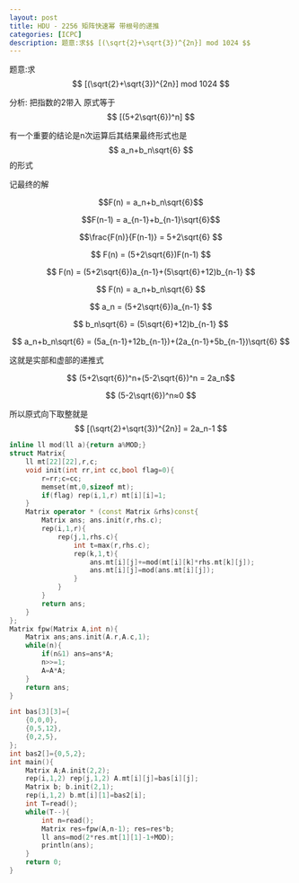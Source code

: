 ```yaml
---
layout: post
title: HDU - 2256 矩阵快速幂 带根号的递推
categories: [ICPC]
description: 题意:求$$ [(\sqrt{2}+\sqrt{3})^{2n}] mod 1024 $$
---
```


题意:求$$ [(\sqrt{2}+\sqrt{3})^{2n}] mod 1024 $$
<!--more-->

分析: 把指数的2带入 原式等于 $$ [(5+2\sqrt{6})^n] $$

有一个重要的结论是n次运算后其结果最终形式也是$$ a_n+b_n\sqrt{6} $$ 的形式

记最终的解

$$F(n) = a_n+b_n\sqrt{6}$$


$$F(n-1) = a_{n-1}+b_{n-1}\sqrt{6}$$


$$\frac{F(n)}{F(n-1)} = 5+2\sqrt{6} $$

$$ F(n) = (5+2\sqrt{6})F(n-1) $$

$$ F(n) = (5+2\sqrt{6})a_{n-1}+(5\sqrt{6}+12)b_{n-1} $$

$$ F(n) = a_n+b_n\sqrt{6} $$

$$ a_n = (5+2\sqrt{6})a_{n-1} $$

$$ b_n\sqrt{6} = (5\sqrt{6}+12)b_{n-1} $$

$$ a_n+b_n\sqrt{6} = (5a_{n-1}+12b_{n-1})+(2a_{n-1}+5b_{n-1})\sqrt{6} $$

这就是实部和虚部的递推式

$$ (5+2\sqrt{6})^n+(5-2\sqrt{6})^n = 2a_n$$

$$ (5-2\sqrt{6})^n≈0 $$

所以原式向下取整就是$$ [(\sqrt{2}+\sqrt{3})^{2n}] = 2a_n-1 $$

```C++
inline ll mod(ll a){return a%MOD;}
struct Matrix{
	ll mt[22][22],r,c;
	void init(int rr,int cc,bool flag=0){
		r=rr;c=cc;
		memset(mt,0,sizeof mt);
		if(flag) rep(i,1,r) mt[i][i]=1;
	}
	Matrix operator * (const Matrix &rhs)const{
		Matrix ans; ans.init(r,rhs.c);
		rep(i,1,r){
			rep(j,1,rhs.c){
				int t=max(r,rhs.c);
				rep(k,1,t){
					ans.mt[i][j]+=mod(mt[i][k]*rhs.mt[k][j]);
					ans.mt[i][j]=mod(ans.mt[i][j]);
				}
			}
		}
		return ans;
	}
};
Matrix fpw(Matrix A,int n){
	Matrix ans;ans.init(A.r,A.c,1);
	while(n){
		if(n&1) ans=ans*A;
		n>>=1;
		A=A*A;
	}
	return ans;
}

int bas[3][3]={
	{0,0,0},
	{0,5,12},
	{0,2,5},
};
int bas2[]={0,5,2}; 
int main(){
	Matrix A;A.init(2,2);
	rep(i,1,2) rep(j,1,2) A.mt[i][j]=bas[i][j];
	Matrix b; b.init(2,1);
	rep(i,1,2) b.mt[i][1]=bas2[i];
	int T=read();
	while(T--){
		int n=read();
		Matrix res=fpw(A,n-1); res=res*b;
		ll ans=mod(2*res.mt[1][1]-1+MOD);
		println(ans);
	}
	return 0;
}
```
